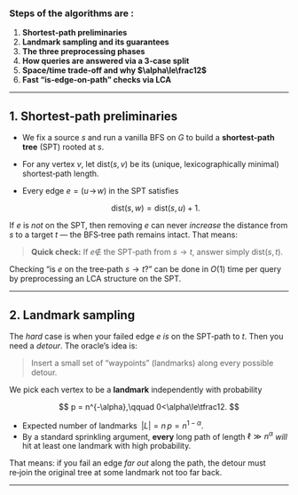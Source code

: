 ### Steps of the algorithms are : 

1. **Shortest‑path preliminaries**
2. **Landmark sampling and its guarantees**
3. **The three preprocessing phases**
4. **How queries are answered via a 3‑case split**
5. **Space/time trade‑off and why $\alpha\le\frac12$**
6. **Fast “is‑edge‑on‑path” checks via LCA**

---

## 1. Shortest‑path preliminaries

* We fix a source $s$ and run a vanilla BFS on $G$ to build a **shortest‑path tree** (SPT) rooted at $s$.
* For any vertex $v$, let $\mathrm{dist}(s,v)$ be its (unique, lexicographically minimal) shortest‑path length.
* Every edge $e=(u\!\to\!w)$ in the SPT satisfies

  $$
    \mathrm{dist}(s,w) = \mathrm{dist}(s,u)+1.
  $$

If $e$ is *not* on the SPT, then removing $e$ can never *increase* the distance from $s$ to a target $t$ — the BFS‑tree path remains intact.  That means:

> **Quick check:** If $e\notin$ the SPT‑path from $s\to t$, answer simply $\mathrm{dist}(s,t)$.

Checking “is $e$ on the tree‑path $s\to t$?” can be done in $O(1)$ time per query by preprocessing an LCA structure on the SPT.

---

## 2. Landmark sampling

The *hard* case is when your failed edge $e$ *is* on the SPT‑path to $t$.  Then you need a *detour*.  The oracle’s idea is:

> Insert a small set of “waypoints” (landmarks) along every possible detour.

We pick each vertex to be a **landmark** independently with probability

$$
  p = n^{-\alpha},\qquad 0<\alpha\le\tfrac12.
$$

* Expected number of landmarks $\;|L| = n\,p = n^{1-\alpha}.$
* By a standard sprinkling argument, **every** long path of length $\ell\gg n^\alpha$ *will* hit at least one landmark with high probability.

That means: if you fail an edge *far out* along the path, the detour must re‑join the original tree at some landmark not too far back.

---


